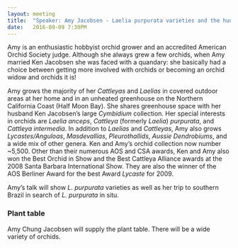 ```yaml
---
layout: meeting
title:  "Speaker: Amy Jacobsen - Laelia purpurata varieties and the hunt for L. purpurata in situ"
date:   2016-09-09 7:30PM
---
```


Amy is an enthusiastic hobbyist orchid grower and an accredited
American Orchid Society judge.  Although she always grew a few
orchids, when Amy married Ken Jacobsen she was faced with a quandary:
she basically had a choice between getting more involved with orchids
or becoming an orchid widow and orchids it is!

Amy grows the majority of her *Cattleyas* and *Laelias* in covered
outdoor areas at her home and in an unheated greenhouse on the
Northern California Coast (Half Moon Bay). She shares greenhouse
space with her husband Ken Jacobsen’s large *Cymbidium* collection.
Her special interests in orchids are *Laelia anceps*, *Cattleya*
(formerly *Laelia*) *purpurata*, and *Cattleya intermedia*. In
addition to *Laelias* and *Cattleyas*, Amy also grows *Lycastes/Anguloas*,
*Masdevallias*, *Pleurothallids*, *Aussie Dendrobiums*, and a wide
mix of other genera. Ken and Amy’s orchid collection now number
~5,500.  Other than their numerous AOS and CSA awards, Ken and Amy
also won the Best Orchid in Show and the Best Cattleya Alliance
awards at the 2008 Santa Barbara International Show. They are also
the winner of the AOS Berliner Award for the best Award *Lycaste*
for 2009.

Amy’s talk will show *L. purpurata* varieties as well as her trip
to southern Brazil in search of *L.  purpurata* in situ.

### Plant table

Amy Chung Jacobsen will supply the plant table. There will be a
wide variety of orchids.
